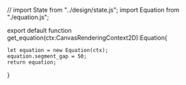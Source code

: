 // import State from "../design/state.js";
import Equation from "./equation.js";

export default function get_equation(ctx:CanvasRenderingContext2D):Equation{
        
    let equation = new Equation(ctx);
    equation.segment_gap = 50;
    return equation;
    
}